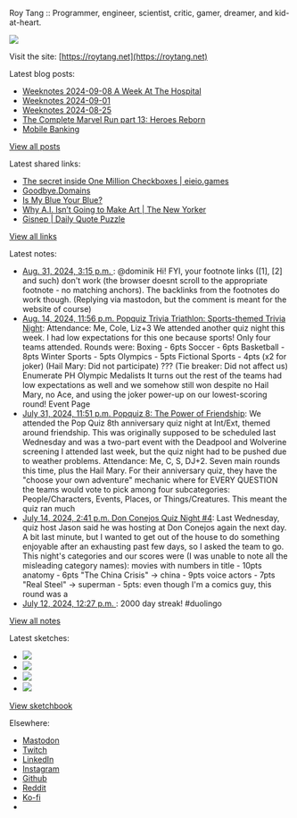 Roy Tang :: Programmer, engineer, scientist, critic, gamer, dreamer, and kid-at-heart.

![](https://roytang.net/static/img/profile.jpg)

Visit the site: [https://roytang.net](https://roytang.net)

Latest blog posts:

- [Weeknotes 2024-09-08 A Week At The Hospital](https://roytang.net/2024/09/weeknotes-09-08/)
- [Weeknotes 2024-09-01](https://roytang.net/2024/09/weeknotes-09-01/)
- [Weeknotes 2024-08-25](https://roytang.net/2024/08/weeknotes-08-25/)
- [The Complete Marvel Run part 13: Heroes Reborn](https://roytang.net/2024/08/cmr-heroes-reborn/)
- [Mobile Banking](https://roytang.net/2024/08/mobile-banking/)

[View all posts](https://roytang.net/blog)

Latest shared links:

- [The secret inside One Million Checkboxes | eieio.games](https://roytang.net/2024/09/b544422b5bdba30324ff93739f8fd889/)
- [Goodbye.Domains](https://roytang.net/2024/09/0f76adcabcc7a993e9c9269f36dc39b3/)
- [Is My Blue Your Blue?](https://roytang.net/2024/09/56c96c43e6ccd2e7acc45ec23c4beefc/)
- [Why A.I. Isn’t Going to Make Art | The New Yorker](https://roytang.net/2024/09/a4c03adf281b438784910a744a728ed6/)
- [Gisnep | Daily Quote Puzzle](https://roytang.net/2024/08/e2ce583c10bb055cad34c69c22116e11/)

[View all links](https://roytang.net/links)

Latest notes:

- [Aug. 31, 2024, 3:15 p.m. ](https://roytang.net/2024/08/113055400200140942/): @dominik Hi! FYI, your footnote links ([1], [2] and such) don&#x27;t work (the browser doesnt scroll to the appropriate footnote - no matching anchors). The backlinks from the footnotes do work though. (Replying via mastodon, but the comment is meant for the website of course)
- [Aug. 14, 2024, 11:56 p.m. Popquiz Trivia Triathlon: Sports-themed Trivia Night](https://roytang.net/2024/08/popquiz-sports/): Attendance: Me, Cole, Liz+3 We attended another quiz night this week. I had low expectations for this one because sports! Only four teams attended. Rounds were: Boxing - 6pts Soccer - 6pts Basketball - 8pts Winter Sports - 5pts Olympics - 5pts Fictional Sports - 4pts (x2 for joker) (Hail Mary: Did not participate) ??? (Tie breaker: Did not affect us) Enumerate PH Olympic Medalists It turns out the rest of the teams had low expectations as well and we somehow still won despite no Hail Mary, no Ace, and using the joker power-up on our lowest-scoring round! Event Page
- [July 31, 2024, 11:51 p.m. Popquiz 8: The Power of Friendship](https://roytang.net/2024/07/popquiz-8-friendship/): We attended the Pop Quiz 8th anniversary quiz night at Int/Ext, themed around friendship. This was originally supposed to be scheduled last Wednesday and was a two-part event with the Deadpool and Wolverine screening I attended last week, but the quiz night had to be pushed due to weather problems. Attendance: Me, C, S, DJ+2. Seven main rounds this time, plus the Hail Mary. For their anniversary quiz, they have the &quot;choose your own adventure&quot; mechanic where for EVERY QUESTION the teams would vote to pick among four subcategories: People/Characters, Events, Places, or Things/Creatures. This meant the quiz ran much
- [July 14, 2024, 2:41 p.m. Don Conejos Quiz Night #4](https://roytang.net/2024/07/don-conejos-04/): Last Wednesday, quiz host Jason said he was hosting at Don Conejos again the next day. A bit last minute, but I wanted to get out of the house to do something enjoyable after an exhausting past few days, so I asked the team to go. This night&#x27;s categories and our scores were (I was unable to note all the misleading category names): movies with numbers in title - 10pts anatomy - 6pts &quot;The China Crisis&quot; -&gt; china - 9pts voice actors - 7pts &quot;Real Steel&quot; -&gt; superman - 5pts: even though I&#x27;m a comics guy, this round was a
- [July 12, 2024, 12:27 p.m. ](https://roytang.net/2024/07/112771626087281717/): 2000 day streak! #duolingo

[View all notes](https://roytang.net/notes)

Latest sketches:


- ![](https://roytang.net/media/cache/c3/52/c3524701d7d18fa2b6b280d4437c7ba1.jpg)
- ![](https://roytang.net/media/cache/b8/6e/b86e3f7c5db451a5bf40260cdf52e2c0.jpg)
- ![](https://roytang.net/media/cache/09/11/09119bc377da2a1bf7e9d18251a6b7a6.jpg)
- ![](https://roytang.net/media/cache/3c/7d/3c7d410c1cd355b7897272dd51e3b61a.jpg)

[View sketchbook](https://roytang.net/albums/sketchbook)


Elsewhere:

- [Mastodon](https://indieweb.social/@roytang)
- [Twitch](https://twitch.tv/twitchyroy)
- [LinkedIn](https://www.linkedin.com/in/roytang)
- [Instagram](https://instagram.com/roytang0400)
- [Github](https://github.com/roytang)
- [Reddit](https://reddit.com/u/hungryroy)
- [Ko-fi](https://ko-fi.com/roytang)
- [](mailto:hello@roytang.net)